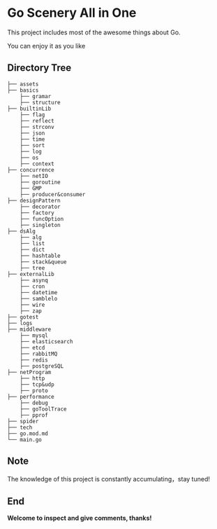 #  Go Scenery All in One

This project includes most of the awesome things about Go.

You can enjoy it as you like

## Directory Tree

```
├── assets
├── basics
    ├── gramar
    ├── structure
├── builtinLib
    ├── flag
    ├── reflect
    ├── strconv
    ├── json
    ├── time
    ├── sort
    ├── log
    ├── os
    ├── context
├── concurrence
    ├── netIO
    ├── goroutine
    ├── GMP
    ├── producer&consumer
├── designPattern
    ├── decorator
    ├── factory
    ├── funcOption
    ├── singleton
├── dsAlg
    ├── alg
    ├── list
    ├── dict
    ├── hashtable
    ├── stack&queue
    ├── tree
├── externalLib
    ├── asynq
    ├── cron
    ├── datetime
    ├── samblelo
    ├── wire
    ├── zap
├── gotest
├── logs
├── middleware
    ├── mysql
    ├── elasticsearch
    ├── etcd
    ├── rabbitMQ
    ├── redis
    ├── postgreSQL
├── netProgram
    ├── http
    ├── tcp&udp
    ├── proto
├── performance
    ├── debug
    ├── goToolTrace
    ├── pprof
├── spider
├── tech
├── go.mod.md
└── main.go
```



## Note

The knowledge of this project is constantly accumulating，stay tuned!


## End
**Welcome to inspect and give comments, thanks!**
